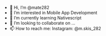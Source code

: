 - 👋 Hi, I’m @mate282
- 👀 I’m interested in Mobile App Development
- 🌱 I’m currently learning Nativescript
- 💞️ I’m looking to collaborate on ...
- 📫 How to reach me: 
Instagram: @m.skis_282

<!---
mate282/mate282 is a ✨ special ✨ repository because its `README.md` (this file) appears on your GitHub profile.
You can click the Preview link to take a look at your changes.
--->
